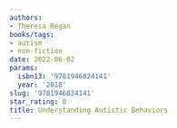 ```yaml
---
authors:
- Theresa Regan
books/tags:
- autism
- non-fiction
date: 2022-06-02
params:
  isbn13: '9781946824141'
  year: '2018'
slug: '9781946824141'
star_rating: 0
title: Understanding Autistic Behaviors
---
```


<!--more-->